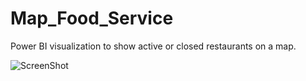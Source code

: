 # Map_Food_Service
Power BI visualization to show active or closed restaurants on a map.

![ScreenShot](https://user-images.githubusercontent.com/56010722/117138657-51cd7700-ad79-11eb-8e1f-9388d2004e37.JPG)
